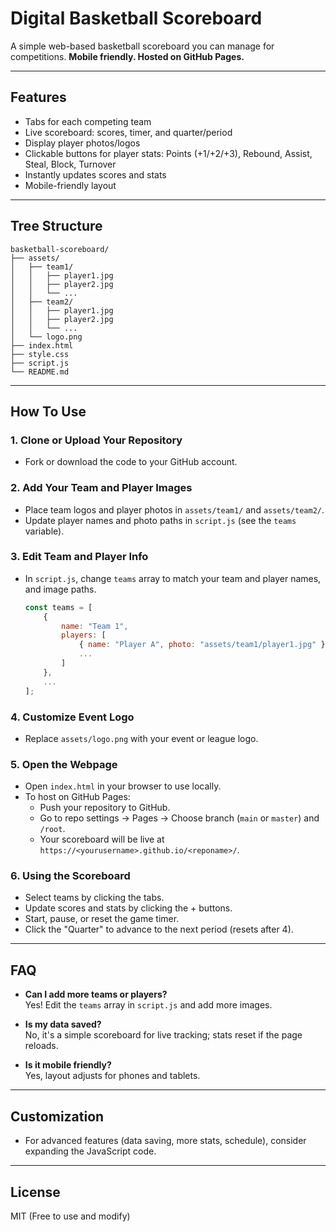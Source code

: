 # Digital Basketball Scoreboard

A simple web-based basketball scoreboard you can manage for competitions. **Mobile friendly. Hosted on GitHub Pages.**

---

## Features

- Tabs for each competing team
- Live scoreboard: scores, timer, and quarter/period
- Display player photos/logos
- Clickable buttons for player stats: Points (+1/+2/+3), Rebound, Assist, Steal, Block, Turnover
- Instantly updates scores and stats
- Mobile-friendly layout

---

## Tree Structure

```
basketball-scoreboard/
├── assets/
│   ├── team1/
│   │   ├── player1.jpg
│   │   ├── player2.jpg
│   │   └── ...
│   ├── team2/
│   │   ├── player1.jpg
│   │   ├── player2.jpg
│   │   └── ...
│   └── logo.png
├── index.html
├── style.css
├── script.js
└── README.md
```

---

## How To Use

### 1. **Clone or Upload Your Repository**
- Fork or download the code to your GitHub account.

### 2. **Add Your Team and Player Images**
- Place team logos and player photos in `assets/team1/` and `assets/team2/`.
- Update player names and photo paths in `script.js` (see the `teams` variable).

### 3. **Edit Team and Player Info**
- In `script.js`, change `teams` array to match your team and player names, and image paths.
    ```js
    const teams = [
        {
            name: "Team 1",
            players: [
                { name: "Player A", photo: "assets/team1/player1.jpg" },
                ...
            ]
        },
        ...
    ];
    ```

### 4. **Customize Event Logo**
- Replace `assets/logo.png` with your event or league logo.

### 5. **Open the Webpage**
- Open `index.html` in your browser to use locally.
- To host on GitHub Pages:
    - Push your repository to GitHub.
    - Go to repo settings → Pages → Choose branch (`main` or `master`) and `/root`.
    - Your scoreboard will be live at `https://<yourusername>.github.io/<reponame>/`.

### 6. **Using the Scoreboard**
- Select teams by clicking the tabs.
- Update scores and stats by clicking the + buttons.
- Start, pause, or reset the game timer.
- Click the "Quarter" to advance to the next period (resets after 4).

---

## FAQ

- **Can I add more teams or players?**  
  Yes! Edit the `teams` array in `script.js` and add more images.

- **Is my data saved?**  
  No, it's a simple scoreboard for live tracking; stats reset if the page reloads.

- **Is it mobile friendly?**  
  Yes, layout adjusts for phones and tablets.

---

## Customization

- For advanced features (data saving, more stats, schedule), consider expanding the JavaScript code.

---

## License

MIT (Free to use and modify)

